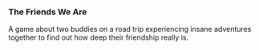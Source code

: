 ### The Friends We Are
A game about two buddies on a road trip experiencing insane adventures together to find out how deep their friendship really is.